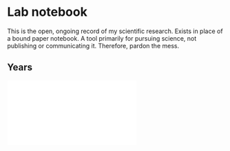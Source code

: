 # Lab notebook

This is the open, ongoing record of my scientific research. Exists in place of a bound paper notebook. A tool primarily for pursuing science, not publishing or communicating it. Therefore, pardon the mess.

## Years
![2023](./lab-notebook.md)
